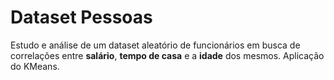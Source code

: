 # Dataset Pessoas

Estudo e análise de um dataset aleatório de funcionários em busca de correlações entre **salário**, **tempo de casa** e a **idade** dos mesmos.
Aplicação do KMeans.
